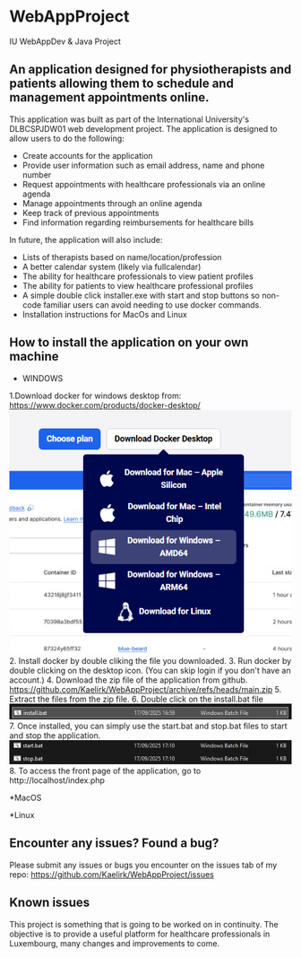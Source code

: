 # WebAppProject
 IU WebAppDev &amp; Java Project

 ## An application designed for physiotherapists and patients allowing them to schedule and management appointments online.

 This application was built as part of the International University's DLBCSPJDW01 web development project. The application is designed to allow users to do the following:

 * Create accounts for the application
 * Provide user information such as email address, name and phone number
 * Request appointments with healthcare professionals via an online agenda
 * Manage appointments through an online agenda
 * Keep track of previous appointments
 * Find information regarding reimbursements for healthcare bills
 
 In future, the application will also include:

 * Lists of therapists based on name/location/profession
 * A better calendar system (likely via fullcalendar)
 * The ability for healthcare professionals to view patient profiles
 * The ability for patients to view healthcare professional profiles
 * A simple double click installer.exe with start and stop buttons so non-code familiar users can avoid needing to use docker commands.
 * Installation instructions for MacOs and Linux

## How to install the application on your own machine

* WINDOWS

1.Download docker for windows desktop from: https://www.docker.com/products/docker-desktop/ 
![alt text](images/download.png)
2. Install docker by double cliking the file you downloaded.
3. Run docker by double clicking on the desktop icon. (You can skip login if you don't have an account.)
4. Download the zip file of the application from github. https://github.com/Kaelirk/WebAppProject/archive/refs/heads/main.zip 
5. Extract the files from the zip file.
6. Double click on the install.bat file ![alt text](images/install.png)
7. Once installed, you can simply use the start.bat and stop.bat files to start and stop the application. ![alt text](images/startstop.png)
8. To access the front page of the application, go to http://localhost/index.php

*MacOS

*Linux

## Encounter any issues? Found a bug?

Please submit any issues or bugs you encounter on the issues tab of my repo: https://github.com/Kaelirk/WebAppProject/issues 

## Known issues

This project is something that is going to be worked on in continuity. The objective is to provide a useful platform for healthcare professionals in Luxembourg, many changes and improvements to come.